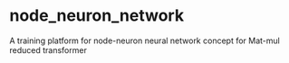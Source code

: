 # node_neuron_network
A training platform for node-neuron neural network concept for Mat-mul reduced transformer
